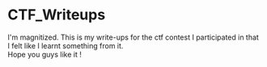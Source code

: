 # CTF_Writeups
I'm magnitized.
This is my write-ups for the ctf contest I participated in that I felt like I learnt something from it.  
Hope you guys like it !
